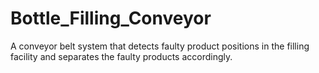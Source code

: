 # Bottle_Filling_Conveyor
A conveyor belt system that detects faulty product positions in the filling facility and separates the faulty products accordingly.
